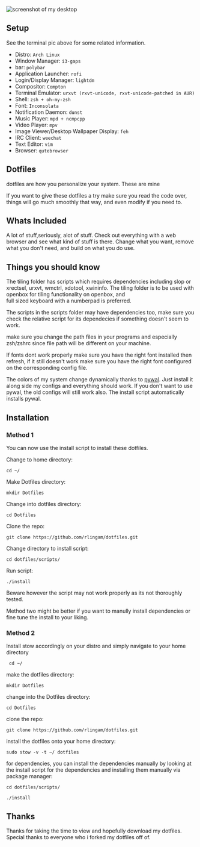 <!--![Screenshot of my desktop](http://i.imgur.com/8wZ8IDL.png?1)-->
<!--![Screenshot of my terminal](http://i.imgur.com/vtXUPlM.png?1)-->
![screenshot of my desktop](https://i.imgur.com/axh346e.png)
## Setup
See the terminal pic above for some related information.

* Distro: `Arch Linux`
* Window Manager: `i3-gaps`
* bar: `polybar`
* Application Launcher: `rofi`
* Login/Display Manager: `lightdm`
* Compositor: `Compton`
* Terminal Emulator: `urxvt (rxvt-unicode, rxvt-unicode-patched in AUR)`
* Shell: `zsh + oh-my-zsh`
* Font: `Inconsolata`
* Notification Daemon: `dunst`
* Music Player: `mpd + ncmpcpp`
* Video Player: `mpv`
* Image Viewer/Desktop Wallpaper Display: `feh`
* IRC Client: `weechat`
* Text Editor: `vim`
* Browser: `qutebrowser`


## Dotfiles
dotfiles are how you personalize your system. These are mine

If you want to give these dotfiles a try make sure you read the code
over, things will go much smoothly that way, and even modify if you
need to.

## Whats Included
A lot of stuff,seriously, alot of stuff. Check out everything with a
web browser and see what kind of stuff is there. Change what you
want, remove what you don't need, and build on what you do use.

## Things you should know
The tiling folder has scripts which requires dependencies including
slop or xrectsel, urxvt, wmctrl, xdotool, xwininfo. The tiling folder
is to be used with openbox for tiling functionality on openbox, and  
full sized keyboard with a numberpad is preferred.

The scripts in the scripts folder may have dependencies too, make sure you check the relative script for
its dependecies if something doesn't seem to work.

make sure you change the path files in your programs and especially
zsh/zshrc since file path will be different on your machine.

If fonts dont work properly make sure you have the right font
installed then refresh, if it still doesn't work make sure
you have the right font configured on the corresponding
config file.

The colors of my system change dynamically thanks to [pywal](https://github.com/dylanaraps/pywal). Just install it along side my configs and everything should work. If you don't want to use pywal, the old configs will still work also. The install script automatically installs pywal.

## Installation
### Method 1

You can now use the install script to install these dotfiles.

Change to home directory:

`cd ~/`

Make Dotfiles directory:

`mkdir Dotfiles`

Change into dotfiles directory:

`cd Dotfiles`

Clone the repo:

`git clone https://github.com/rlingam/dotfiles.git`

Change directory to install script:

`cd dotfiles/scripts/`

Run script:

`./install`


Beware however the script may not work properly as its not thoroughly tested.

Method two might be better if you want to manully install dependencies or fine tune the install to your liking.

### Method 2 
Install stow accordingly on your distro and simply
navigate to your home directory

` cd ~/`

make the dotfiles directory:

`mkdir Dotfiles`

change into the Dotfiles directory:

`cd Dotfiles`

clone the repo:

`git clone https://github.com/rlingam/dotfiles.git`

install the dotfiles onto your home directory:

`sudo stow -v -t ~/ dotfiles`

for dependencies, you can install the dependencies manually by looking at the install script for the dependencies and installing them manually via package manager:

`cd dotfiles/scripts/`

`./install`


## Thanks
Thanks for taking the time to view and hopefully download
my dotfiles. Special thanks to everyone who
i forked my dotfiles off of.
